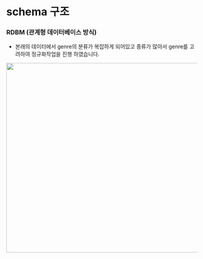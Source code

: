 # schema 구조

### RDBM (관계형 데이터베이스 방식)

+ 본래의 데이터에서 genre의 분류가 복잡하게 되어있고 종류가 많아서 genre를 고려하여 정규화작업을 진행 하였습니다.

 


<img src="![music_ai_6-1최종 ERD](https://github.com/user-attachments/assets/1e19ec62-7b22-4840-b81b-dd6320400315)" width="700px" height="500"></img><br/>



